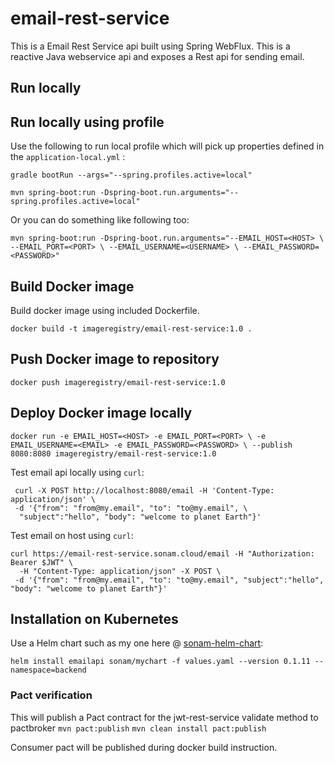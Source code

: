 # email-rest-service

This is a Email Rest Service api built using Spring WebFlux. 
This is a reactive Java webservice api and exposes a Rest api for sending email.

## Run locally

## Run locally using profile
Use the following to run local profile which will pick up properties defined in the `application-local.yml` :

```
gradle bootRun --args="--spring.profiles.active=local"
```

```
mvn spring-boot:run -Dspring-boot.run.arguments="--spring.profiles.active=local"
```

Or you can do something like following too:

`mvn spring-boot:run -Dspring-boot.run.arguments="--EMAIL_HOST=<HOST> \
 --EMAIL_PORT=<PORT> \
 --EMAIL_USERNAME=<USERNAME> \
 --EMAIL_PASSWORD=<PASSWORD>"`
 
 
## Build Docker image

Build docker image using included Dockerfile.


`docker build -t imageregistry/email-rest-service:1.0 .` 

## Push Docker image to repository

`docker push imageregistry/email-rest-service:1.0`

## Deploy Docker image locally

`docker run -e EMAIL_HOST=<HOST> -e EMAIL_PORT=<PORT> \
 -e EMAIL_USERNAME=<EMAIL> -e EMAIL_PASSWORD=<PASSWORD> \
 --publish 8080:8080 imageregistry/email-rest-service:1.0`

Test email api locally using `curl`:

````
 curl -X POST http://localhost:8080/email -H 'Content-Type: application/json' \
 -d '{"from": "from@my.email", "to": "to@my.email", \
  "subject":"hello", "body": "welcome to planet Earth"}'
 ```` 
Test email on host using `curl`:
```
curl https://email-rest-service.sonam.cloud/email -H "Authorization: Bearer $JWT" \
  -H "Content-Type: application/json" -X POST \
 -d '{"from": "from@my.email", "to": "to@my.email", "subject":"hello", "body": "welcome to planet Earth"}'
  ```
## Installation on Kubernetes
Use a Helm chart such as my one here @ [sonam-helm-chart](https://github.com/sonamsamdupkhangsar/sonam-helm-chart):

```helm install emailapi sonam/mychart -f values.yaml --version 0.1.11 --namespace=backend```

### Pact verification
This will publish a Pact contract for the jwt-rest-service validate method to pactbroker
`mvn pact:publish`
`mvn clean install pact:publish`

Consumer pact will be published during docker build instruction.
